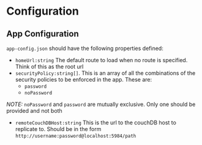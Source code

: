 # Configuration

## App Configuration

`app-config.json` should have the following properties defined:
*   `homeUrl:string`  The default route to load when no route is specified. Think of this as the root url
* `securityPolicy:string[]`. This is an array of all the combinations of the security policies to be enforced in the app. These are:
    * `password`
    * `noPassword`

*NOTE:* `noPassword` and `password` are mutually exclusive. Only one should be provided and not both
* `remoteCouchDBHost:string` This is the url to the couchDB host to replicate to. Should be in the form `http://username:password@localhost:5984/path`